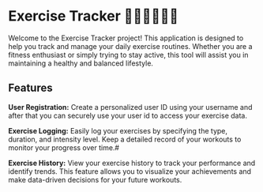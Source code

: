 # Exercise Tracker 🏋️‍♂️🏋️‍♂️🏋️‍♂️

Welcome to the Exercise Tracker project! This application is designed to help you track and manage your daily exercise routines. Whether you are a fitness enthusiast or simply trying to stay active, this tool will assist you in maintaining a healthy and balanced lifestyle.

## Features
**User Registration:** Create a personalized user ID using your username and after that you can securely use your user id to access your exercise data.

**Exercise Logging:** Easily log your exercises by specifying the type, duration, and intensity level. Keep a detailed record of your workouts to monitor your progress over time.#

**Exercise History:** View your exercise history to track your performance and identify trends. This feature allows you to visualize your achievements and make data-driven decisions for your future workouts.
